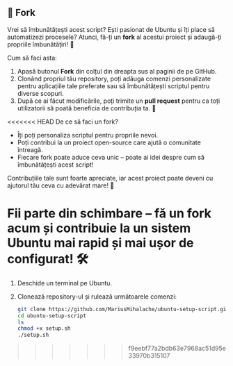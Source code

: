 ## 🔁 Fork

Vrei să îmbunătățești acest script? Ești pasionat de Ubuntu și îți place să automatizezi procesele? Atunci, fă-ți un **fork** al acestui proiect și adaugă-ți propriile îmbunătățiri! 🚀

Cum să faci asta:
1. Apasă butonul **Fork** din colțul din dreapta sus al paginii de pe GitHub.
2. Clonând propriul tău repository, poți adăuga comenzi personalizate pentru aplicațiile tale preferate sau să îmbunătățești scriptul pentru diverse scopuri.
3. După ce ai făcut modificările, poți trimite un **pull request** pentru ca toți utilizatorii să poată beneficia de contribuția ta. 💪

<<<<<<< HEAD
De ce să faci un fork?
- Îți poți personaliza scriptul pentru propriile nevoi.
- Poți contribui la un proiect open-source care ajută o comunitate întreagă.
- Fiecare fork poate aduce ceva unic – poate ai idei despre cum să îmbunătățești acest script!

Contribuțiile tale sunt foarte apreciate, iar acest proiect poate deveni cu ajutorul tău ceva cu adevărat mare! 🙌

Fii parte din schimbare – fă un **fork** acum și contribuie la un sistem Ubuntu mai rapid și mai ușor de configurat! 🛠️
=======
1. Deschide un terminal pe Ubuntu.

2. Clonează repository-ul și rulează următoarele comenzi:
   ```sh
   git clone https://github.com/MariusMihalache/ubuntu-setup-script.git
   cd ubuntu-setup-script
   ls
   chmod +x setup.sh
   ./setup.sh
>>>>>>> f9eebf77a2bdb63e7968ac51d95e33970b315107
